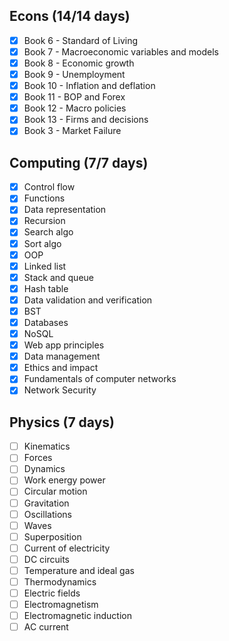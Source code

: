 ## Econs (14/14 days)
- [x] Book 6 - Standard of Living
- [x] Book 7 - Macroeconomic variables and models
- [x] Book 8 - Economic growth
- [x] Book 9  - Unemployment
- [x] Book 10 - Inflation and deflation
- [x] Book 11 - BOP and Forex
- [x] Book 12 - Macro policies
- [x] Book 13 - Firms and decisions
- [x] Book 3 - Market Failure
## Computing (7/7 days)
- [x] Control flow
- [x] Functions
- [x] Data representation
- [x] Recursion
- [x] Search algo
- [x] Sort algo
- [x] OOP
- [x] Linked list
- [x] Stack and queue
- [x] Hash table
- [x] Data validation and verification
- [x] BST
- [x] Databases
- [x] NoSQL
- [x] Web app principles
- [x] Data management
- [x] Ethics and impact
- [x] Fundamentals of computer networks
- [x] Network Security
## Physics (7 days)
- [ ] Kinematics
- [ ] Forces
- [ ] Dynamics
- [ ] Work energy power
- [ ] Circular motion
- [ ] Gravitation
- [ ] Oscillations
- [ ] Waves
- [ ] Superposition
- [ ] Current of electricity
- [ ] DC circuits
- [ ] Temperature and ideal gas
- [ ] Thermodynamics
- [ ] Electric fields
- [ ] Electromagnetism
- [ ] Electromagnetic induction
- [ ] AC current